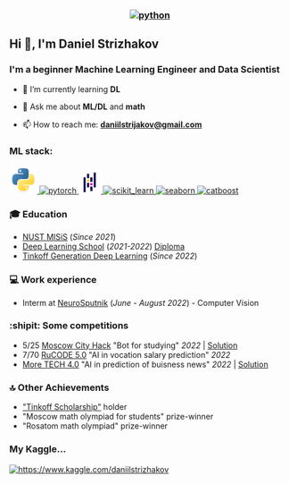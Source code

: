 <h3 align="center"><a href="https://www.python.org" target="_blank" rel="noreferrer">
    <img src="https://cdn-images-1.medium.com/max/2000/1*HN7Psu4WPRUjviY4STCG-A.png" alt="python" width="800" height="400"/>
    </a>


<h2 align="left">Hi 👋, I'm Daniel Strizhakov</h1>
<h3 align="left">I'm a beginner Machine Learning Engineer and Data Scientist</h3>

- 🌱 I’m currently learning **DL**

- 💬 Ask me about **ML/DL** and **math**

- 📫 How to reach me: **daniilstrijakov@gmail.com** 

<p align="left">
</p>

<h3 align="left">
ML stack:</h3>
<p align="left">

  <a href="https://www.python.org" target="_blank" rel="noreferrer">
    <img src="https://raw.githubusercontent.com/devicons/devicon/master/icons/python/python-original.svg" alt="python" width="50" height="50"/>
    </a>
    
  <a href="https://pytorch.org/" target="_blank" rel="noreferrer">
    <img src="https://www.vectorlogo.zone/logos/pytorch/pytorch-icon.svg" alt="pytorch" width="50" height="50"/>
    </a>
    
  <a href="https://pandas.pydata.org/" target="_blank" rel="noreferrer">
   <img src="https://raw.githubusercontent.com/devicons/devicon/2ae2a900d2f041da66e950e4d48052658d850630/icons/pandas/pandas-original.svg" alt="pandas" width="40"        height="40"/>
   </a>

  <a href="https://scikit-learn.org/" target="_blank" rel="noreferrer">
    <img src="https://upload.wikimedia.org/wikipedia/commons/0/05/Scikit_learn_logo_small.svg" alt="scikit_learn" width="50" height="50"/>
    </a>
    
  <a href="https://seaborn.pydata.org/" target="_blank" rel="noreferrer">
    <img src="https://seaborn.pydata.org/_images/logo-mark-lightbg.svg" alt="seaborn" width="50" height="50"/>
    </a>
    
  <a href="https://catboost.ai/" target="_blank"> 
    <img src="https://upload.wikimedia.org/wikipedia/commons/c/cc/CatBoostLogo.png" alt="catboost" width="50" height="50"/>
  </a>  
    </p> 
    
### 🎓 Education

* [NUST MISiS](https://en.misis.ru) (*Since 2021*)
* [Deep Learning School](https://en.misis.ru) (*2021-2022*) [Diploma](https://drive.google.com/file/d/10tAqERltbf7fCIIemIKEynjzTAW_4Psd/view?usp=sharing)
* [Tinkoff Generation Deep Learning](https://fintech.tinkoff.ru/school/generation/) (*Since 2022*)

### 💻 Work experience
* Interm at [NeuroSputnik](https://neurosputnik.ru/) (*June - August 2022*) - Computer Vision

### :shipit: Some competitions
* 5/25 [Moscow City Hack](https://aiijc.com/ru/) "Bot for studying" *2022* | [Solution](https://github.com/triflt/b_bot)
* 7/70 [RuCODE 5.0](https://rucode.net) "AI in vocation salary prediction" *2022*
* [More TECH 4.0](https://moretech.vtb.ru/) "AI in prediction of buisness news" *2022* | [Solution](https://github.com/leffff/vtb_more_tech)


### 🔝 Other Achievements
* ["Tinkoff Scholarship"](https://fintech.tinkoff.ru/activities/scholarship/) holder
* "Moscow math olympiad for students" prize-winner
* "Rosatom math olympiad" prize-winner


<h3 align="left">My Kaggle... </h3>
<p align="left">
<a href="https://kaggle.com/https://www.kaggle.com/daniilstrizhakov" target="blank"><img align="center" src="https://raw.githubusercontent.com/rahuldkjain/github-profile-readme-generator/master/src/images/icons/Social/kaggle.svg" alt="https://www.kaggle.com/daniilstrizhakov" height="30" width="40" /></a>
</p>
